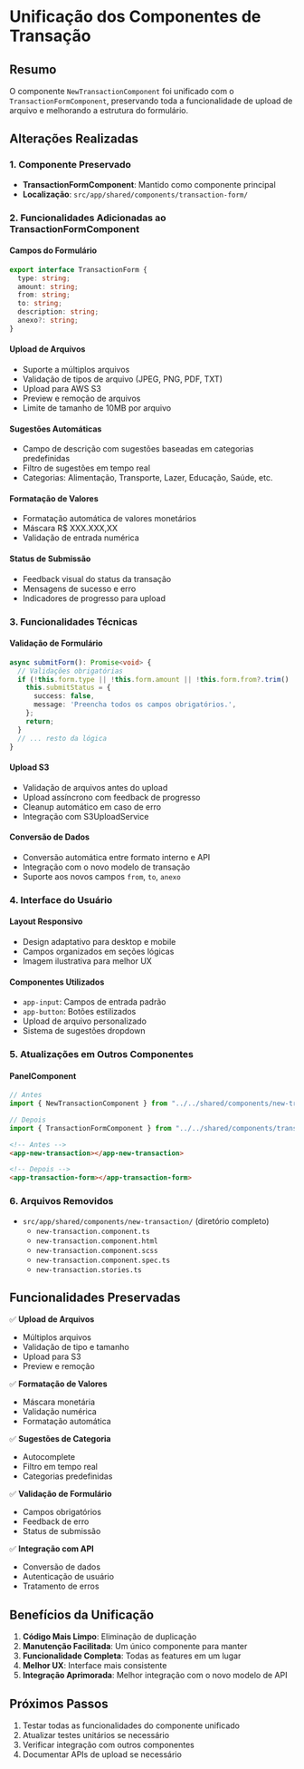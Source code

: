 # Unificação dos Componentes de Transação

## Resumo

O componente `NewTransactionComponent` foi unificado com o `TransactionFormComponent`, preservando toda a funcionalidade de upload de arquivo e melhorando a estrutura do formulário.

## Alterações Realizadas

### 1. Componente Preservado

- **TransactionFormComponent**: Mantido como componente principal
- **Localização**: `src/app/shared/components/transaction-form/`

### 2. Funcionalidades Adicionadas ao TransactionFormComponent

#### Campos do Formulário

```typescript
export interface TransactionForm {
  type: string;
  amount: string;
  from: string;
  to: string;
  description: string;
  anexo?: string;
}
```

#### Upload de Arquivos

- Suporte a múltiplos arquivos
- Validação de tipos de arquivo (JPEG, PNG, PDF, TXT)
- Upload para AWS S3
- Preview e remoção de arquivos
- Limite de tamanho de 10MB por arquivo

#### Sugestões Automáticas

- Campo de descrição com sugestões baseadas em categorias predefinidas
- Filtro de sugestões em tempo real
- Categorias: Alimentação, Transporte, Lazer, Educação, Saúde, etc.

#### Formatação de Valores

- Formatação automática de valores monetários
- Máscara R$ XXX.XXX,XX
- Validação de entrada numérica

#### Status de Submissão

- Feedback visual do status da transação
- Mensagens de sucesso e erro
- Indicadores de progresso para upload

### 3. Funcionalidades Técnicas

#### Validação de Formulário

```typescript
async submitForm(): Promise<void> {
  // Validações obrigatórias
  if (!this.form.type || !this.form.amount || !this.form.from?.trim() || !this.form.to?.trim()) {
    this.submitStatus = {
      success: false,
      message: 'Preencha todos os campos obrigatórios.',
    };
    return;
  }
  // ... resto da lógica
}
```

#### Upload S3

- Validação de arquivos antes do upload
- Upload assíncrono com feedback de progresso
- Cleanup automático em caso de erro
- Integração com S3UploadService

#### Conversão de Dados

- Conversão automática entre formato interno e API
- Integração com o novo modelo de transação
- Suporte aos novos campos `from`, `to`, `anexo`

### 4. Interface do Usuário

#### Layout Responsivo

- Design adaptativo para desktop e mobile
- Campos organizados em seções lógicas
- Imagem ilustrativa para melhor UX

#### Componentes Utilizados

- `app-input`: Campos de entrada padrão
- `app-button`: Botões estilizados
- Upload de arquivo personalizado
- Sistema de sugestões dropdown

### 5. Atualizações em Outros Componentes

#### PanelComponent

```typescript
// Antes
import { NewTransactionComponent } from "../../shared/components/new-transaction/new-transaction.component";

// Depois
import { TransactionFormComponent } from "../../shared/components/transaction-form/transaction-form.component";
```

```html
<!-- Antes -->
<app-new-transaction></app-new-transaction>

<!-- Depois -->
<app-transaction-form></app-transaction-form>
```

### 6. Arquivos Removidos

- `src/app/shared/components/new-transaction/` (diretório completo)
  - `new-transaction.component.ts`
  - `new-transaction.component.html`
  - `new-transaction.component.scss`
  - `new-transaction.component.spec.ts`
  - `new-transaction.stories.ts`

## Funcionalidades Preservadas

✅ **Upload de Arquivos**

- Múltiplos arquivos
- Validação de tipo e tamanho
- Upload para S3
- Preview e remoção

✅ **Formatação de Valores**

- Máscara monetária
- Validação numérica
- Formatação automática

✅ **Sugestões de Categoria**

- Autocomplete
- Filtro em tempo real
- Categorias predefinidas

✅ **Validação de Formulário**

- Campos obrigatórios
- Feedback de erro
- Status de submissão

✅ **Integração com API**

- Conversão de dados
- Autenticação de usuário
- Tratamento de erros

## Benefícios da Unificação

1. **Código Mais Limpo**: Eliminação de duplicação
2. **Manutenção Facilitada**: Um único componente para manter
3. **Funcionalidade Completa**: Todas as features em um lugar
4. **Melhor UX**: Interface mais consistente
5. **Integração Aprimorada**: Melhor integração com o novo modelo de API

## Próximos Passos

1. Testar todas as funcionalidades do componente unificado
2. Atualizar testes unitários se necessário
3. Verificar integração com outros componentes
4. Documentar APIs de upload se necessário
